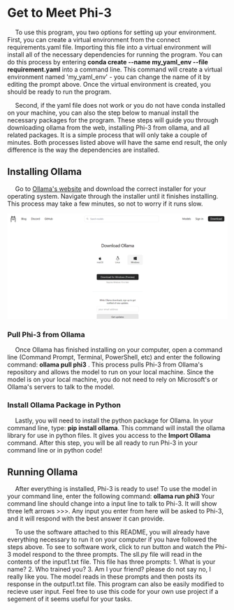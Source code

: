 # Get to Meet Phi-3
&emsp; To use this program, you two options for setting up your environment. First, you can create a virtual environment from the connect requirements.yaml file. Importing this file into a virtual environment will install all of the necessary dependencies for running the program. You can do this process by entering  __conda create --name my_yaml_env --file requirement.yaml__ into a command line. This command will create a virtual environment named 'my_yaml_env' - you can change the name of it by editing the prompt above. Once the virtual environment is created, you should be ready to run the program.

&emsp; Second, if the yaml file does not work or you do not have conda installed on your machine, you can also the step below to manual install the necessary packages for the program. These steps will guide you through downloading ollama from the web, installing Phi-3 from ollama, and all related packages. It is a simple process that will only take a couple of minutes. Both processes listed above will have the same end result, the only difference is the way the dependencies are installed.

## Installing Ollama
&emsp; Go to [Ollama's website](https://ollama.com/download) and download the correct installer for your operating system. Navigate through the installer until it finishes installing. This process may take a few minutes, so not to worry if it runs slow.

![Ollama Download Screen](image.png)


### Pull Phi-3 from Ollama
&emsp; Once Ollama has finished installing on your computer, open a command line (Command Prompt, Terminal, PowerShell, etc) and enter the following command: __ollama pull phi3__ . This process pulls Phi-3 from Ollama's repository and allows the model to run on your local machine. Since the model is on your local machine, you do not need to rely on Microsoft's or Ollama's servers to talk to the model.

### Install Ollama Package in Python
&emsp; Lastly, you will need to install the python package for Ollama. In your command line, type: __pip install ollama__. This command will install the ollama library for use in python files. It gives you access to the **Import Ollama** command. After this step, you will be all ready to run Phi-3 in your command line or in python code!


## Running Ollama
&emsp; After everything is installed, Phi-3 is ready to use! To use the model in your command line, enter the following command: __ollama run phi3__ Your command line should change into a input line to talk to Phi-3. It will show three left arrows >>>. Any input you enter from here will be asked to Phi-3, and it will respond with the best answer it can provide. 

&emsp; To use the software attached to this README, you will already have everything necessary to run it on your computer if you have followed the steps above. To see to software work, click to run button and watch the Phi-3 model respond to the three prompts. The sll.py file will read in the contents of the input1.txt file. This file has three prompts:  1. What is your name? 2. Who trained you? 3. Am I your friend? please do not say no, I really like you. The model reads in these prompts and then posts its response in the output1.txt file. This program can also be easily modified to recieve user input. Feel free to use this code for your own use project if a segement of it seems useful for your tasks.